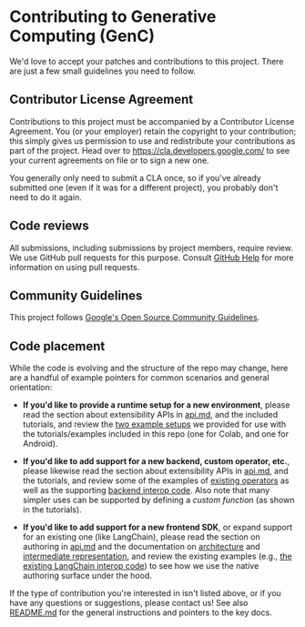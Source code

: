 # Contributing to Generative Computing (GenC)

We'd love to accept your patches and contributions to this project. There are
just a few small guidelines you need to follow.

## Contributor License Agreement

Contributions to this project must be accompanied by a Contributor License
Agreement. You (or your employer) retain the copyright to your contribution;
this simply gives us permission to use and redistribute your contributions as
part of the project. Head over to <https://cla.developers.google.com/> to see
your current agreements on file or to sign a new one.

You generally only need to submit a CLA once, so if you've already submitted one
(even if it was for a different project), you probably don't need to do it
again.

## Code reviews

All submissions, including submissions by project members, require review. We
use GitHub pull requests for this purpose. Consult
[GitHub Help](https://help.github.com/articles/about-pull-requests/) for more
information on using pull requests.

## Community Guidelines

This project follows
[Google's Open Source Community Guidelines](https://opensource.google.com/conduct/).

## Code placement

While the code is evolving and the structure of the repo may change, here are
a handful of example pointers for common scenarios and general orientation:

*   **If you'd like to provide a runtime setup for a new environment**, please
    read the section about extensibility APIs in
    [api.md](generative_computing/docs/api.md),
    and the included tutorials, and review the
    [two example setups](generative_computing/cc/examples/executors/)
    we provided for use with the tutorials/examples included in this repo (one
    for Colab, and one for Android).

*   **If you'd like to add support for a new backend, custom operator, etc.**,
    please likewise read the section about extensibility APIs in
    [api.md](generative_computing/docs/api.md),
    and the tutorials, and review some of the examples of
    [existing operators](generative_computing/cc/intrinsics/)
    as well as the supporting
    [backend interop code](generative_computing/cc/interop).
    Also note that many simpler uses can be supported by defining a
    *custom function* (as shown in the tutorials).

*   **If you'd like to add support for a new frontend SDK**, or expand support
    for an existing one (like LangChain), please read the section on authoring
    in [api.md](generative_computing/docs/api.md) and the documentation on
    [architecture](generative_computing/docs/architecture.md) and
    [intermediate representation](generative_computing/docs/ir.md),
    and review the existing examples (e.g.,
    [the existing LangChain interop code](generative_computing/python/interop/langchain/))
    to see how we use the native authoring surface under the hood.

If the type of contribution you're interested in isn't listed above, or if you
have any questions or suggestions, please contact us! See also
[README.md](README.md) for the general instructions and pointers to the key
docs.
